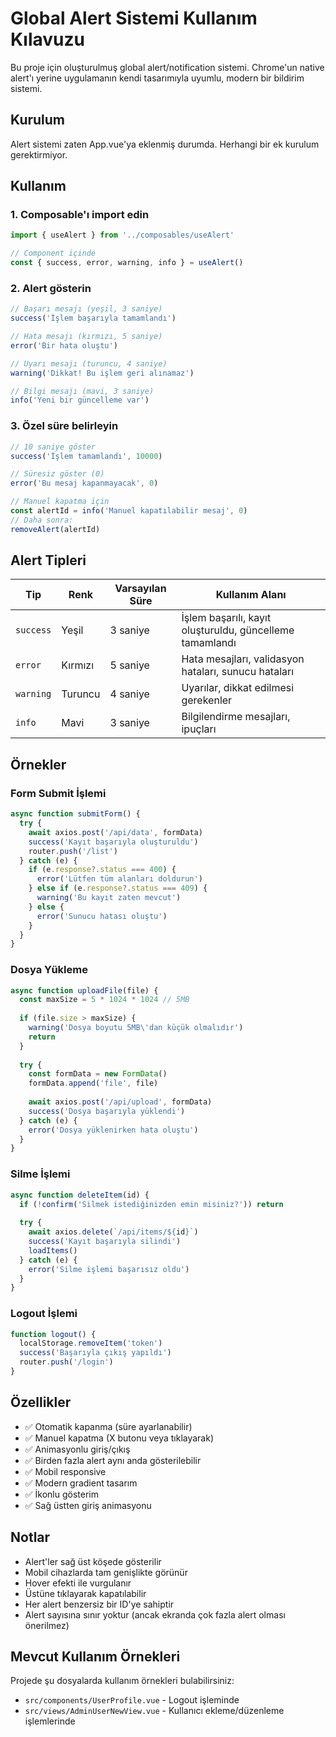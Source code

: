 # Global Alert Sistemi Kullanım Kılavuzu

Bu proje için oluşturulmuş global alert/notification sistemi. Chrome'un native alert'ı yerine uygulamanın kendi tasarımıyla uyumlu, modern bir bildirim sistemi.

## Kurulum

Alert sistemi zaten App.vue'ya eklenmiş durumda. Herhangi bir ek kurulum gerektirmiyor.

## Kullanım

### 1. Composable'ı import edin

```javascript
import { useAlert } from '../composables/useAlert'

// Component içinde
const { success, error, warning, info } = useAlert()
```

### 2. Alert gösterin

```javascript
// Başarı mesajı (yeşil, 3 saniye)
success('İşlem başarıyla tamamlandı')

// Hata mesajı (kırmızı, 5 saniye)
error('Bir hata oluştu')

// Uyarı mesajı (turuncu, 4 saniye)
warning('Dikkat! Bu işlem geri alınamaz')

// Bilgi mesajı (mavi, 3 saniye)
info('Yeni bir güncelleme var')
```

### 3. Özel süre belirleyin

```javascript
// 10 saniye göster
success('İşlem tamamlandı', 10000)

// Süresiz göster (0)
error('Bu mesaj kapanmayacak', 0)

// Manuel kapatma için
const alertId = info('Manuel kapatılabilir mesaj', 0)
// Daha sonra:
removeAlert(alertId)
```

## Alert Tipleri

| Tip | Renk | Varsayılan Süre | Kullanım Alanı |
|-----|------|-----------------|----------------|
| `success` | Yeşil | 3 saniye | İşlem başarılı, kayıt oluşturuldu, güncelleme tamamlandı |
| `error` | Kırmızı | 5 saniye | Hata mesajları, validasyon hataları, sunucu hataları |
| `warning` | Turuncu | 4 saniye | Uyarılar, dikkat edilmesi gerekenler |
| `info` | Mavi | 3 saniye | Bilgilendirme mesajları, ipuçları |

## Örnekler

### Form Submit İşlemi

```javascript
async function submitForm() {
  try {
    await axios.post('/api/data', formData)
    success('Kayıt başarıyla oluşturuldu')
    router.push('/list')
  } catch (e) {
    if (e.response?.status === 400) {
      error('Lütfen tüm alanları doldurun')
    } else if (e.response?.status === 409) {
      warning('Bu kayıt zaten mevcut')
    } else {
      error('Sunucu hatası oluştu')
    }
  }
}
```

### Dosya Yükleme

```javascript
async function uploadFile(file) {
  const maxSize = 5 * 1024 * 1024 // 5MB
  
  if (file.size > maxSize) {
    warning('Dosya boyutu 5MB\'dan küçük olmalıdır')
    return
  }
  
  try {
    const formData = new FormData()
    formData.append('file', file)
    
    await axios.post('/api/upload', formData)
    success('Dosya başarıyla yüklendi')
  } catch (e) {
    error('Dosya yüklenirken hata oluştu')
  }
}
```

### Silme İşlemi

```javascript
async function deleteItem(id) {
  if (!confirm('Silmek istediğinizden emin misiniz?')) return
  
  try {
    await axios.delete(`/api/items/${id}`)
    success('Kayıt başarıyla silindi')
    loadItems()
  } catch (e) {
    error('Silme işlemi başarısız oldu')
  }
}
```

### Logout İşlemi

```javascript
function logout() {
  localStorage.removeItem('token')
  success('Başarıyla çıkış yapıldı')
  router.push('/login')
}
```

## Özellikler

- ✅ Otomatik kapanma (süre ayarlanabilir)
- ✅ Manuel kapatma (X butonu veya tıklayarak)
- ✅ Animasyonlu giriş/çıkış
- ✅ Birden fazla alert aynı anda gösterilebilir
- ✅ Mobil responsive
- ✅ Modern gradient tasarım
- ✅ İkonlu gösterim
- ✅ Sağ üstten giriş animasyonu

## Notlar

- Alert'ler sağ üst köşede gösterilir
- Mobil cihazlarda tam genişlikte görünür
- Hover efekti ile vurgulanır
- Üstüne tıklayarak kapatılabilir
- Her alert benzersiz bir ID'ye sahiptir
- Alert sayısına sınır yoktur (ancak ekranda çok fazla alert olması önerilmez)

## Mevcut Kullanım Örnekleri

Projede şu dosyalarda kullanım örnekleri bulabilirsiniz:
- `src/components/UserProfile.vue` - Logout işleminde
- `src/views/AdminUserNewView.vue` - Kullanıcı ekleme/düzenleme işlemlerinde

